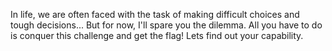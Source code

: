 In life, we are often faced with the task of making difficult choices and tough decisions... But for now, I'll spare you the dilemma. All you have to do is conquer this challenge and get the flag! Lets find out your capability.
